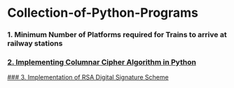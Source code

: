 # Collection-of-Python-Programs

### 1. Minimum Number of Platforms required for Trains to arrive at railway stations
<a href="https://github.com/shweteekta/Collection-of-Python-Programs/blob/master/platform.py"/>

### 2. Implementing Columnar Cipher Algorithm in Python
<a href="https://github.com/shweteekta/Collection-of-Python-Programs/blob/master/Columnar.py"/>
### 3. Implementation of RSA Digital Signature Scheme 
<a href="https://github.com/shweteekta/Collection-of-Python-Programs/blob/master/Rsads.py"/>
